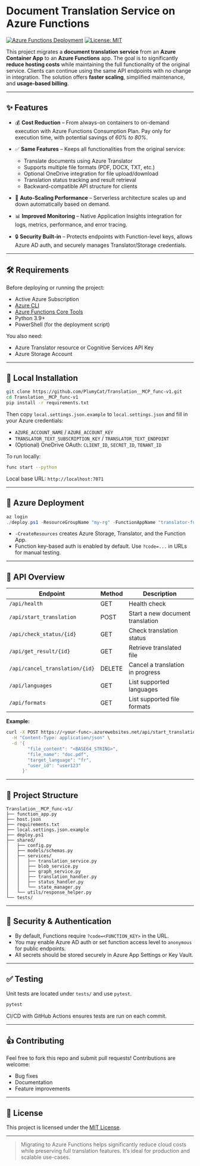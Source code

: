 # Document Translation Service on Azure Functions

[![Azure Functions Deployment](https://github.com/PlumyCat/Translation__MCP_func-v1/actions/workflows/azure-functions-deploy.yml/badge.svg?branch=main)](https://github.com/PlumyCat/Translation__MCP_func-v1/actions/workflows/azure-functions-deploy.yml) [![License: MIT](https://img.shields.io/badge/License-MIT-blue.svg)](LICENSE)

This project migrates a **document translation service** from an **Azure Container App** to an **Azure Functions** app. The goal is to significantly **reduce hosting costs** while maintaining the full functionality of the original service. Clients can continue using the same API endpoints with no change in integration. The solution offers **faster scaling**, simplified maintenance, and **usage-based billing**.

---

## ✨ Features

* 💰 **Cost Reduction** – From always-on containers to on-demand execution with Azure Functions Consumption Plan. Pay only for execution time, with potential savings of *60% to 80%*.
* ✅ **Same Features** – Keeps all functionalities from the original service:

  * Translate documents using Azure Translator
  * Supports multiple file formats (PDF, DOCX, TXT, etc.)
  * Optional OneDrive integration for file upload/download
  * Translation status tracking and result retrieval
  * Backward-compatible API structure for clients
* 🚀 **Auto-Scaling Performance** – Serverless architecture scales up and down automatically based on demand.
* 📊 **Improved Monitoring** – Native Application Insights integration for logs, metrics, performance, and error tracing.
* 🔒 **Security Built-in** – Protects endpoints with Function-level keys, allows Azure AD auth, and securely manages Translator/Storage credentials.

---

## 🛠️ Requirements

Before deploying or running the project:

* Active Azure Subscription
* [Azure CLI](https://learn.microsoft.com/en-us/cli/azure/install-azure-cli)
* [Azure Functions Core Tools](https://learn.microsoft.com/en-us/azure/azure-functions/functions-run-local)
* Python 3.9+
* PowerShell (for the deployment script)

You also need:

* Azure Translator resource or Cognitive Services API Key
* Azure Storage Account

---

## 🚀 Local Installation

```bash
git clone https://github.com/PlumyCat/Translation__MCP_func-v1.git
cd Translation__MCP_func-v1
pip install -r requirements.txt
```

Then copy `local.settings.json.example` to `local.settings.json` and fill in your Azure credentials:

* `AZURE_ACCOUNT_NAME` / `AZURE_ACCOUNT_KEY`
* `TRANSLATOR_TEXT_SUBSCRIPTION_KEY` / `TRANSLATOR_TEXT_ENDPOINT`
* (Optional) OneDrive OAuth: `CLIENT_ID`, `SECRET_ID`, `TENANT_ID`

To run locally:

```bash
func start --python
```

Local base URL: `http://localhost:7071`

---

## 📆 Azure Deployment

```powershell
az login
./deploy.ps1 -ResourceGroupName "my-rg" -FunctionAppName "translator-func" -CreateResources
```

* `-CreateResources` creates Azure Storage, Translator, and the Function App.
* Function key-based auth is enabled by default. Use `?code=...` in URLs for manual testing.

---

## 📄 API Overview

| Endpoint                       | Method | Description                      |
| ------------------------------ | ------ | -------------------------------- |
| `/api/health`                  | GET    | Health check                     |
| `/api/start_translation`       | POST   | Start a new document translation |
| `/api/check_status/{id}`       | GET    | Check translation status         |
| `/api/get_result/{id}`         | GET    | Retrieve translated file         |
| `/api/cancel_translation/{id}` | DELETE | Cancel a translation in progress |
| `/api/languages`               | GET    | List supported languages         |
| `/api/formats`                 | GET    | List supported file formats      |

**Example:**

```bash
curl -X POST https://<your-func>.azurewebsites.net/api/start_translation \
  -H "Content-Type: application/json" \
  -d '{
        "file_content": "<BASE64_STRING>",
        "file_name": "doc.pdf",
        "target_language": "fr",
        "user_id": "user123"
      }'
```

---

## 📁 Project Structure

```
Translation__MCP_func-v1/
├── function_app.py
├── host.json
├── requirements.txt
├── local.settings.json.example
├── deploy.ps1
├── shared/
│   ├── config.py
│   ├── models/schemas.py
│   ├── services/
│   │   ├── translation_service.py
│   │   ├── blob_service.py
│   │   ├── graph_service.py
│   │   ├── translation_handler.py
│   │   ├── status_handler.py
│   │   └── state_manager.py
│   └── utils/response_helper.py
└── tests/
```

---

## 🚫 Security & Authentication

* By default, Functions require `?code=<FUNCTION_KEY>` in the URL.
* You may enable Azure AD auth or set function access level to `anonymous` for public endpoints.
* All secrets should be stored securely in Azure App Settings or Key Vault.

---

## ✅ Testing

Unit tests are located under `tests/` and use `pytest`.

```bash
pytest
```

CI/CD with GitHub Actions ensures tests are run on each commit.

---

## 👍 Contributing

Feel free to fork this repo and submit pull requests! Contributions are welcome:

* Bug fixes
* Documentation
* Feature improvements

---

## 📄 License

This project is licensed under the [MIT License](LICENSE).

---

> Migrating to Azure Functions helps significantly reduce cloud costs while preserving full translation features. It’s ideal for production and scalable use-cases.
